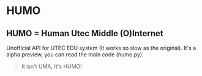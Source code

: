 # HUMO
## HUMO = Human Utec Middle (O)Internet
Unofficial API for UTEC EDU system (It works so slow as the original).
It's a alpha preview, you can read the main code (humo.py).
> It isn't UMA, It's HUMO!
